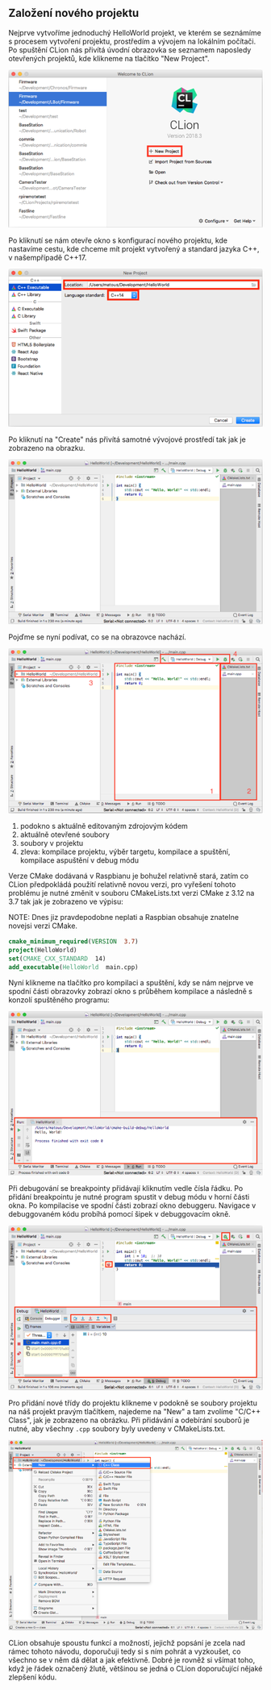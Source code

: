 ## Založení nového projektu

Nejprve vytvoříme jednoduchý HelloWorld projekt, ve kterém se seznámíme s procesem vytvoření projektu, prostředím a vývojem na lokálním počítači.
Po spuštění CLion nás přivítá úvodní obrazovka se seznamem naposledy otevřených projektů, kde klikneme na tlačítko "New Project".

![uvodni obrazovka](../images/clion/clion1.png)

Po kliknutí se nám otevře okno s konfigurací nového projektu, kde nastavíme cestu, kde chceme mít projekt vytvořený a standard jazyka C++, v našempřípadě C++17.

![vytvareni projektu](../images/clion/clion2.png)

Po kliknutí na "Create" nás přivítá samotné vývojové prostředí tak jak je zobrazeno na obrazku.

![IDE](../images/clion/clion3.png)

Pojďme se nyní podívat, co se na obrazovce nachází.

![IDE popis](../images/clion/clion4.png)

1. podokno s aktuálně editovaným zdrojovým kódem
2. aktuálně otevřené soubory
3. soubory v projektu
4. zleva: kompilace projektu, výběr targetu, kompilace a spuštění, kompilace aspuštění v debug módu

Verze CMake dodávaná v Raspbianu je bohužel relativně stará, zatím co CLion předpokládá použití relativně novou verzi, pro vyřešení tohoto problému je nutné změnit v souboru CMakeLists.txt verzi CMake z 3.12 na 3.7 tak jak je zobrazeno ve výpisu:

NOTE: Dnes jiz pravdepodobne neplati a Raspbian obsahuje znatelne novejsi verzi CMake.
```cmake
cmake_minimum_required(VERSION  3.7)
project(HelloWorld)
set(CMAKE_CXX_STANDARD  14)
add_executable(HelloWorld  main.cpp)
```

Nyní klikneme na tlačítko pro kompilaci a spuštění, kdy se nám nejprve ve spodní části obrazovky zobrazí okno s průběhem kompilace a následně s konzolí spuštěného programu:

![Run](../images/clion/clion5.png)

Při debugování se breakpointy přidávají kliknutím vedle čísla řádku.
Po přidání breakpointu je nutné program spustit v debug módu v horní části okna.
Po kompilacise ve spodní části zobrazí okno debuggeru.
Navigace v debuggovaném kódu probíhá pomocí šipek v debuggovacím okně.

![Debug](../images/clion/clion6.png)

Pro přidání nové třídy do projektu klikneme v podokně se soubory projektu na náš projekt pravým tlačítkem, najedeme na "New" a tam zvolíme "C/C++ Class", jak je zobrazeno na obrázku.
Při přidávání a odebírání souborů je nutné, aby všechny `.cpp` soubory byly uvedeny v CMakeLists.txt.

![new class](../images/clion/clion7.png)

CLion obsahuje spoustu funkcí a možností, jejichž popsání je zcela nad rámec tohoto návodu, doporučuji tedy si s ním pohrát a vyzkoušet, co všechno se v něm dá dělat a jak efektivně.
Dobré je rovněž si všímat toho, když je řádek označený žlutě, většinou se jedná o CLion doporučující nějaké zlepšení kódu.

